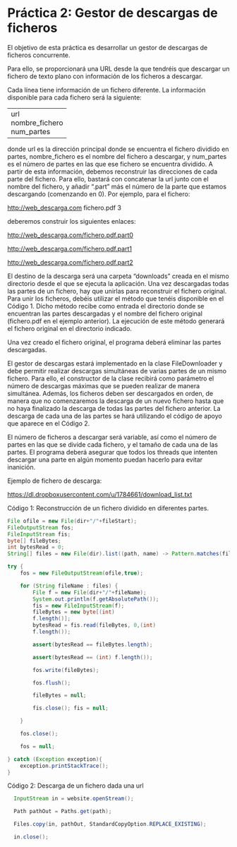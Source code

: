 # Práctica 2: Gestor de descargas de ficheros

 El objetivo de esta práctica es desarrollar un gestor de descargas de ficheros concurrente.

 Para ello, se proporcionará una URL desde la que tendréis que descargar un fichero de texto plano con información de los ficheros a descargar.

 Cada línea tiene información de un fichero diferente. La información disponible para cada fichero será la siguiente:

<table>
  <tbody>
    <tr>
      <td>
         url
         <br>
         nombre_fichero
         <br>
         num_partes        
         <br>
      </td>
    </tr>
  </tbody>
</table>


donde  url  es  la  dirección  principal  donde  se  encuentra  el  fichero  dividido  en  partes, nombre_fichero es el nombre del fichero a descargar, y num_partes es el número de partes en  las  que  ese  fichero  se  encuentra  dividido.  A  partir  de  esta  información,  debemos reconstruir las direcciones de cada parte del fichero. Para ello, bastará con concatenar la url junto con el nombre del fichero, y añadir “.part” más el número de la parte que estamos descargando (comenzando en 0). Por ejemplo, para el fichero:

 http://web_descarga.com      fichero.pdf     3

 deberemos construir los siguientes enlaces:

 http://web_descarga.com/fichero.pdf.part0

 http://web_descarga.com/fichero.pdf.part1

 http://web_descarga.com/fichero.pdf.part2

 El destino de la descarga será una carpeta “downloads” creada en el mismo directorio desde el que se ejecuta la aplicación. Una vez descargadas todas las partes de un fichero, hay que unirlas para reconstruir el fichero original. Para unir los ficheros, debéis utilizar el método que tenéis disponible en el Código 1. Dicho método recibe como entrada el directorio donde se encuentran las partes descargadas y el nombre del fichero original (fichero.pdf en el ejemplo anterior). La ejecución de este método generará el fichero original en el directorio indicado.

 Una vez creado el fichero original, el programa deberá eliminar las partes descargadas.

 El  gestor  de  descargas  estará  implementado  en  la  clase  FileDownloader  y  debe  permitir realizar descargas simultáneas de varias partes de un mismo fichero. Para ello, el constructor de la clase recibirá como parámetro el número de descargas máximas que se pueden realizar de manera simultánea. Además, los ficheros deben ser descargados en orden, de manera que no comenzaremos la descarga de un nuevo fichero hasta que no haya finalizado la descarga de  todas  las  partes  del  fichero  anterior.  La  descarga  de  cada  una  de  las  partes  se  hará utilizando el código de apoyo que aparece en el Código 2.

 El número de ficheros a descargar será variable, así como el número de partes en las que se divide cada fichero, y el tamaño de cada una de las partes. El programa deberá asegurar que todos los threads que intenten descargar una parte en algún momento puedan hacerlo para evitar inanición.

 Ejemplo de fichero de descarga:

 https://dl.dropboxusercontent.com/u/1784661/download_list.txt
 
Código 1: Reconstrucción de un fichero dividido en diferentes partes.
```java
File ofile = new File(dir+"/"+fileStart); 
FileOutputStream fos; 
FileInputStream fis; 
byte[] fileBytes; 
int bytesRead = 0; 
String[] files = new File(dir).list((path, name) -> Pattern.matches(fileStart+Pattern.quote(".")+"part.*", name)); 

try { 
	fos = new FileOutputStream(ofile,true); 

	for (String fileName : files) { 
		File f = new File(dir+"/"+fileName); 
		System.out.println(f.getAbsolutePath()); 
		fis = new FileInputStream(f); 
		fileBytes = new byte[(int) 
		f.length()]; 
		bytesRead = fis.read(fileBytes, 0,(int)  
		f.length()); 

		assert(bytesRead == fileBytes.length); 

		assert(bytesRead == (int) f.length()); 

		fos.write(fileBytes); 

		fos.flush(); 

		fileBytes = null; 

		fis.close(); fis = null; 

	} 

	fos.close(); 

	fos = null; 

} catch (Exception exception){ 
	exception.printStackTrace(); 
} 

```
Código 2: Descarga de un fichero dada una url
```java
  InputStream in = website.openStream(); 

  Path pathOut = Paths.get(path); 

  Files.copy(in, pathOut, StandardCopyOption.REPLACE_EXISTING); 

  in.close();
```


